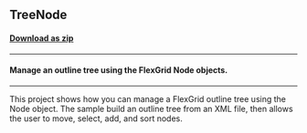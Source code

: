 ## TreeNode
#### [Download as zip](https://grapecity.github.io/DownGit/#/home?url=https://github.com/GrapeCity/ComponentOne-WinForms-Samples/tree/master/NetFramework\FlexGrid\VB\TreeNode)
____
#### Manage an outline tree using the FlexGrid Node objects.
____
This project shows how you can manage a FlexGrid outline tree using the Node object. The sample build an outline tree from an XML file, then allows the user to move, select, add, and sort nodes. 